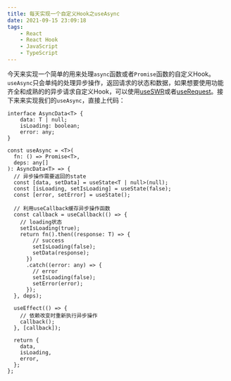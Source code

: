 ```yaml
---
title: 每天实现一个自定义Hook之useAsync
date: 2021-09-15 23:09:18
tags: 
    - React
    - React Hook
    - JavaScript
    - TypeScript
---
```

今天来实现一个简单的用来处理`async`函数或者`Promise`函数的自定义Hook。`useAsync`只会单纯的处理异步操作，返回请求的状态和数据，如果想要使用功能齐全和成熟的的异步请求自定义Hook，可以使用[useSWR](https://swr.vercel.app/zh-CN)或者[useRequest](https://ahooks.js.org/zh-CN/hooks/async)。接下来来实现我们的`useAsync`，直接上代码：
<!-- more -->
```tsx
interface AsyncData<T> {
	data: T | null;
	isLoading: boolean;
	error: any;
} 

const useAsync = <T>(
  fn: () => Promise<T>,
  deps: any[]
): AsyncData<T> => {
  // 异步操作需要返回的state
  const [data, setData] = useState<T | null>(null);
  const [isLoading, setIsLoading] = useState(false);
  const [error, setError] = useState();
  
  // 利用useCallback缓存异步操作函数
  const callback = useCallback(() => {
    // loading状态
    setIsLoading(true);
    return fn().then((response: T) => {
        // success
        setIsLoading(false);
        setData(response);
      })
      .catch((error: any) => {
        // error
        setIsLoading(false);
        setError(error);
      });
  }, deps);

  useEffect(() => {
    // 依赖改变时重新执行异步操作
    callback();
  }, [callback]);

  return {
    data,
    isLoading,
    error,
  };
};
```